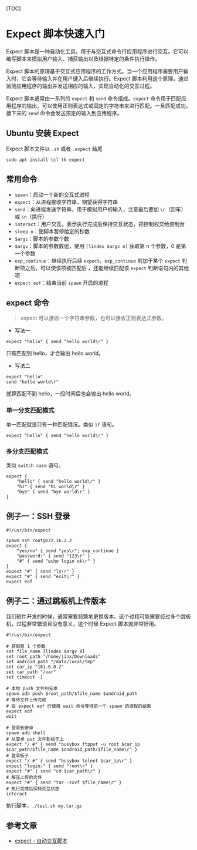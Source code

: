 [TOC]

# Expect 脚本快速入门

Expect 脚本是一种自动化工具，用于与交互式命令行应用程序进行交互。它可以编写脚本来模拟用户输入、捕获输出以及根据特定的条件执行操作。

Expect 脚本的原理基于交互式应用程序的工作方式。当一个应用程序需要用户输入时，它会等待输入并在用户键入后继续执行。Expect 脚本利用这个原理，通过监测应用程序的输出并发送相应的输入，实现自动化的交互过程。

Expect 脚本通常由一系列的 `expect` 和 `send` 命令组成。`expect` 命令用于匹配应用程序的输出，可以使用正则表达式或固定的字符串来进行匹配。一旦匹配成功，接下来的 `send` 命令会发送预定的输入到应用程序。

## Ubuntu 安装 Expect

Expect 脚本文件以 `.sh` 或者 `.expect` 结尾

```shell
sudo apt install tcl tk expect
```

## 常用命令

- `spawn`：启动一个新的交互式进程
- `expect`：从进程接收字符串，期望获得字符串
- `send`：向进程发送字符串，用于模拟用户的输入，注意最后要加 `\r`（回车）或 `\n`（换行）
- `interact`：用户交互。表示执行完成后保持交互状态，把控制权交给控制台
- `sleep n`：使脚本暂停给定的秒数
- `$argc`：脚本的参数个数
- `$argv`：脚本的参数数组，使用 `[lindex $argv n]` 获取第 n 个参数，0 是第一个参数
- `exp_continue`：继续执行后续 `expect`。`exp_continue` 附加于某个 `expect` 判断项之后，可以使该项被匹配后 ，还能继续匹配该 `expect` 判断语句内的其他项
- `expect eof`：结束当前 `spawn` 开启的进程

## expect 命令

> expect 可以接收一个字符串参数，也可以接收正则表达式参数。

- 写法一

```nginx
expect "hello" { send "hello world\r" }
```

只有匹配到 hello，才会输出 hello world。

- 写法二

```nginx
expect "hello"
send "hello world\r"
```

就算匹配不到 hello，一段时间后也会输出 hello world。

### 单一分支匹配模式

单一匹配就是只有一种匹配情况。类似 `if` 语句。

```nginx
expect "hello" { send "hello world\r" }
```

### 多分支匹配模式

类似 `switch case` 语句。

```nginx
expect {
    "hello" { send "hello world\r" }
    "hi" { send "hi world\r" }
    "bye" { send "bye world\r" }
}
```

## 例子一：SSH 登录

```nginx
#!/usr/bin/expect

spawn ssh root@172.16.2.2
expect {
    "yes/no" { send "yes\r"; exp_continue }
    "password:" { send "123\r" }
    "#" { send "echo login ok\r" }
}
expect "#" { send "ls\r" }
expect "#" { send "exit\r" }
expect eof
```

## 例子二：通过跳板机上传版本

我们软件开发的时候，通常需要频繁地更换版本。这个过程可能需要经过多个跳板机，过程非常繁琐且没有意义，这个时候 Expect 脚本就非常好用。

```nginx
#!/usr/bin/expect

# 获取第 1 个参数
set file_name [lindex $argv 0]
set root_path "/home/jinx/Downloads"
set android_path "/data/local/tmp"
set car_ip "161.0.0.2"
set car_path "/var"
set timeout -1

# 本地 push 文件到安卓
spawn adb push $root_path/$file_name $android_path
# 等待文件上传完成
# 在 expect eof 行使用 wait 命令等待前一个 spawn 的进程的结束
expect eof
wait

# 登录到安卓
spawn adb shell
# 从安卓 put 文件到板子上
expect "/ #" { send "busybox ftpput -u root $car_ip $car_path/$file_name $android_path/$file_name\r" }
# 登录板子
expect "/ #" { send "busybox telnet $car_ip\r" }
expect "login:" { send "root\r" }
expect "#" { send "cd $car_path\r" }
# 解压上传的文件
expect "#" { send "tar -zxvf $file_name\r" }
# 执行完成后保持交互状态
interact
```

执行脚本，`./test.sh my.tar.gz`

## 参考文章

- [expect - 自动交互脚本](http://xstarcd.github.io/wiki/shell/expect.html)
